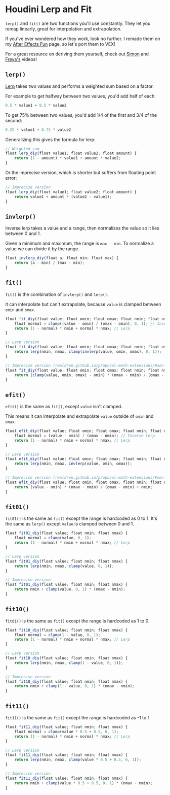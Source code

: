 # Houdini Lerp and Fit
`lerp()` and `fit()` are two functions you'll use constantly. They let you remap linearly, great for interpolation and extrapolation.

If you've ever wondered how they work, look no further. I remade them on my [After Effects Fun](https://github.com/MysteryPancake/After-Effects-Fun) page, so let's port them to VEX!

For a great resource on deriving them yourself, check out [Simon](https://www.youtube.com/watch?v=YJB1QnEmlTs) and [Freya's](https://www.youtube.com/watch?v=aVwxzDHniEw) videos!

## `lerp()`
[Lerp](https://en.wikipedia.org/wiki/Linear_interpolation) takes two values and performs a weighted sum based on a factor.

For example to get halfway between two values, you'd add half of each:

```js
0.5 * value1 + 0.5 * value2
```

To get 75% between two values, you'd add 1/4 of the first and 3/4 of the second:

```js
0.25 * value1 + 0.75 * value2
```

Generalizing this gives the formula for lerp:

```js
// Weighted sum
float lerp_diy(float value1; float value2; float amount) {
	return (1 - amount) * value1 + amount * value2;
}
```

Or the imprecise version, which is shorter but suffers from floating point error:

```js
// Imprecise version
float lerp_diy(float value1; float value2; float amount) {
	return value1 + amount * (value2 - value1);
}
```

## `invlerp()`
Inverse lerp takes a value and a range, then normalizes the value so it lies between 0 and 1.

Given a minimum and maximum, the range is `max - min`. To normalize a value we can divide it by the range.

```js
float invlerp_diy(float a; float min; float max) {
	return (a - min) / (max - min);
}
```

## `fit()`
`fit()` is the combination of `invlerp()` and `lerp()`.

It can interpolate but can't extrapolate, because `value` is clamped between `omin` and `omax`.

```js
float fit_diy(float value; float omin; float omax; float nmin; float nmax) {
	float normal = clamp((value - omin) / (omax - omin), 0, 1); // Inverse Lerp
	return (1 - normal) * nmin + normal * nmax; // Lerp
}
```

```js
// Lerp version
float fit_diy(float value; float omin; float omax; float nmin; float nmax) {
	return lerp(nmin, nmax, clamp(invlerp(value, omin, omax), 0, 1));
}
```

```js
// Imprecise version (rwaldron.github.io/proposal-math-extensions/#sec-math.scale)
float fit_diy(float value; float omin; float omax; float nmin; float nmax) {
	return (clamp(value, omin, omax) - omin) * (nmax - nmin) / (omax - omin) + nmin;
}
```

## `efit()`
`efit()` is the same as `fit()`, except `value` isn't clamped.

This means it can interpolate and extrapolate `value` outside of `omin` and `omax`.

```js
float efit_diy(float value; float omin; float omax; float nmin; float nmax) {
	float normal = (value - omin) / (omax - omin); // Inverse Lerp
	return (1 - normal) * nmin + normal * nmax; // Lerp
}
```

```js
// Lerp version
float efit_diy(float value; float omin; float omax; float nmin; float nmax) {
	return lerp(nmin, nmax, invlerp(value, omin, omax));
}
```

```js
// Imprecise version (rwaldron.github.io/proposal-math-extensions/#sec-math.scale)
float efit_diy(float value; float omin; float omax; float nmin; float nmax) {
	return (value - omin) * (nmax - nmin) / (omax - omin) + nmin;
}
```

## `fit01()`
`fit01()` is the same as `fit()` except the range is hardcoded as 0 to 1. It's the same as `lerp()` except `value` is clamped between 0 and 1.

```js
float fit01_diy(float value; float nmin; float nmax) {
	float normal = clamp(value, 0, 1);
	return (1 - normal) * nmin + normal * nmax; // Lerp
}
```

```js
// Lerp version
float fit01_diy(float value; float nmin; float nmax) {
	return lerp(nmin, nmax, clamp(value, 0, 1));
}
```

```js
// Imprecise version
float fit01_diy(float value; float nmin; float nmax) {
	return nmin + clamp(value, 0, 1) * (nmax - nmin);
}
```

## `fit10()`
`fit01()` is the same as `fit()` except the range is hardcoded as 1 to 0.

```js
float fit10_diy(float value; float nmin; float nmax) {
	float normal = clamp(1 - value, 0, 1);
	return (1 - normal) * nmin + normal * nmax; // Lerp
}
```

```js
// Lerp version
float fit10_diy(float value; float nmin; float nmax) {
	return lerp(nmin, nmax, clamp(1 - value, 0, 1));
}
```

```js
// Imprecise version
float fit10_diy(float value; float nmin; float nmax) {
	return nmin + clamp(1 - value, 0, 1) * (nmax - nmin);
}
```

## `fit11()`
`fit11()` is the same as `fit()` except the range is hardcoded as -1 to 1.

```js
float fit11_diy(float value; float nmin; float nmax) {
	float normal = clamp(value * 0.5 + 0.5, 0, 1);
	return (1 - normal) * nmin + normal * nmax; // Lerp
}
```

```js
// Lerp version
float fit11_diy(float value; float nmin; float nmax) {
	return lerp(nmin, nmax, clamp(value * 0.5 + 0.5, 0, 1));
}
```

```js
// Imprecise version
float fit11_diy(float value; float nmin; float nmax) {
	return nmin + clamp(value * 0.5 + 0.5, 0, 1) * (nmax - nmin);
}
```

